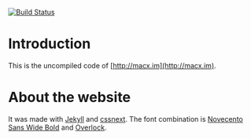 [![Build Status](https://travis-ci.org/Macxim/macxim.github.io.svg?branch=master)](https://travis-ci.org/Macxim/macxim.github.io)

# Introduction

This is the uncompiled code of [http://macx.im](http://macx.im).

# About the website

It was made with [Jekyll](https://github.com/mojombo/jekyll) and [cssnext](http://cssnext.github.io/). The font combination is [Novecento Sans Wide Bold](https://www.myfonts.com/fonts/synthview/novecento/wide-bold/) and [Overlock](http://www.fontsquirrel.com/fonts/overlock).
